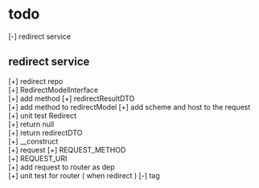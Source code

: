 # todo

[-] redirect service

## redirect service

[+] redirect repo  
[+] RedirectModelInterface  
[+] add method
[+] redirectResultDTO  
[+] add method to redirectModel
[+] add scheme and host to the request  
[+] unit test Redirect  
    [+] return null  
    [+] return redirectDTO  
    [+] __construct  
[+] request
    [+] REQUEST_METHOD  
    [+] REQUEST_URI  
    [+] add request to router as dep  
[+] unit test for router ( when redirect )
[-] tag  

